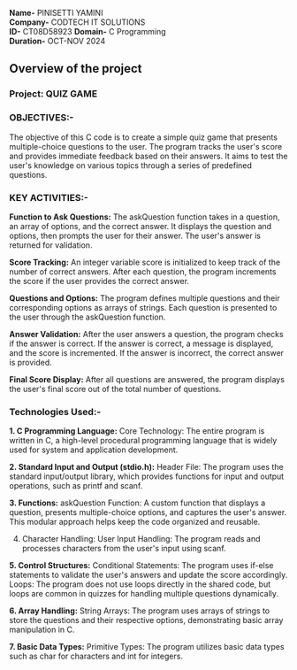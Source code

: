 **Name-** PINISETTI YAMINI           
**Company-** CODTECH IT SOLUTIONS     
**ID-** CT08D58923
**Domain-** C Programming              
**Duration-** OCT-NOV 2024     

## Overview of the project

### Project: QUIZ GAME

### OBJECTIVES:-
The objective of this C code is to create a simple quiz game that presents multiple-choice questions to the user. The program tracks the user's score and provides immediate feedback based on their answers. It aims to test the user's knowledge on various topics through a series of predefined questions.

### KEY ACTIVITIES:-
**Function to Ask Questions:**
The askQuestion function takes in a question, an array of options, and the correct answer.
It displays the question and options, then prompts the user for their answer.
The user's answer is returned for validation.

**Score Tracking:**
An integer variable score is initialized to keep track of the number of correct answers.
After each question, the program increments the score if the user provides the correct answer.

**Questions and Options:**
The program defines multiple questions and their corresponding options as arrays of strings.
Each question is presented to the user through the askQuestion function.

**Answer Validation:**
After the user answers a question, the program checks if the answer is correct.
If the answer is correct, a message is displayed, and the score is incremented.
If the answer is incorrect, the correct answer is provided.

**Final Score Display:**
After all questions are answered, the program displays the user's final score out of the total number of questions.

### Technologies Used:-


**1. C Programming Language:**
Core Technology: The entire program is written in C, a high-level procedural programming language that is widely used for system and application development.

**2. Standard Input and Output (stdio.h):**
Header File: The program uses the standard input/output library, which provides functions for input and output operations, such as printf and scanf.

**3. Functions:**
askQuestion Function: A custom function that displays a question, presents multiple-choice options, and captures the user's answer. This modular approach helps keep the code organized and reusable.

4. Character Handling:
User Input Handling: The program reads and processes characters from the user's input using scanf.

**5. Control Structures:**
Conditional Statements: The program uses if-else statements to validate the user's answers and update the score accordingly.
Loops: The program does not use loops directly in the shared code, but loops are common in quizzes for handling multiple questions dynamically.

**6. Array Handling:**
String Arrays: The program uses arrays of strings to store the questions and their respective options, demonstrating basic array manipulation in C.

**7. Basic Data Types:**
Primitive Types: The program utilizes basic data types such as char for characters and int for integers.
